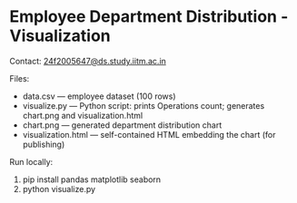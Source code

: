 # Employee Department Distribution - Visualization

Contact: 24f2005647@ds.study.iitm.ac.in

Files:
- data.csv — employee dataset (100 rows)
- visualize.py — Python script: prints Operations count; generates chart.png and visualization.html
- chart.png — generated department distribution chart
- visualization.html — self-contained HTML embedding the chart (for publishing)

Run locally:
1. pip install pandas matplotlib seaborn
2. python visualize.py
